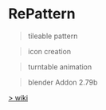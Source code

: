 # RePattern

> tileable pattern

> icon creation 

> turntable animation

> blender Addon 2.79b

[> wiki](https://github.com/mkbreuer/RePattern/wiki)



